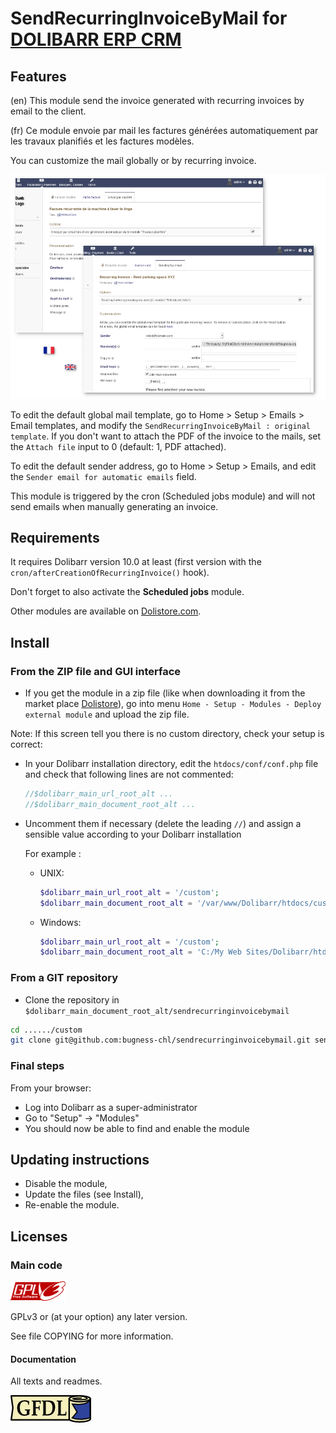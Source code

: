 # SendRecurringInvoiceByMail for <a href="https://www.dolibarr.org">DOLIBARR ERP CRM</a>

## Features

(en) This module send the invoice generated with recurring invoices by email to the client.

(fr) Ce module envoie par mail les factures générées automatiquement par les travaux planifiés et les factures modèles.

You can customize the mail globally or by recurring invoice.

![Screenshot n° 1](img/screenshot1.png?raw=true)

To edit the default global mail template, go to Home > Setup > Emails > Email templates, and modify the `SendRecurringInvoiceByMail : original template`. If you don't want to attach the PDF of the invoice to the mails, set the `Attach file` input to 0 (default: 1, PDF attached).

To edit the default sender address, go to Home > Setup > Emails, and edit the `Sender email for automatic emails` field.

This module is triggered by the cron (Scheduled jobs module) and will not send emails when manually generating an invoice.


## Requirements

It requires Dolibarr version 10.0 at least (first version with the `cron/afterCreationOfRecurringInvoice()` hook).

Don't forget to also activate the **Scheduled jobs** module.

Other modules are available on <a href="https://www.dolistore.com" target="_new">Dolistore.com</a>.


## Install

### From the ZIP file and GUI interface

- If you get the module in a zip file (like when downloading it from the market place [Dolistore](https://www.dolistore.com)), go into
menu ```Home - Setup - Modules - Deploy external module``` and upload the zip file.


Note: If this screen tell you there is no custom directory, check your setup is correct: 

- In your Dolibarr installation directory, edit the ```htdocs/conf/conf.php``` file and check that following lines are not commented:

    ```php
    //$dolibarr_main_url_root_alt ...
    //$dolibarr_main_document_root_alt ...
    ```

- Uncomment them if necessary (delete the leading ```//```) and assign a sensible value according to your Dolibarr installation

    For example :

    - UNIX:
        ```php
        $dolibarr_main_url_root_alt = '/custom';
        $dolibarr_main_document_root_alt = '/var/www/Dolibarr/htdocs/custom';
        ```

    - Windows:
        ```php
        $dolibarr_main_url_root_alt = '/custom';
        $dolibarr_main_document_root_alt = 'C:/My Web Sites/Dolibarr/htdocs/custom';
        ```
        
### From a GIT repository

- Clone the repository in ```$dolibarr_main_document_root_alt/sendrecurringinvoicebymail```

```sh
cd ....../custom
git clone git@github.com:bugness-chl/sendrecurringinvoicebymail.git sendrecurringinvoicebymail
```

### Final steps

From your browser:

  - Log into Dolibarr as a super-administrator
  - Go to "Setup" -> "Modules"
  - You should now be able to find and enable the module


## Updating instructions

* Disable the module,
* Update the files (see Install),
* Re-enable the module.


## Licenses

### Main code

![GPLv3 logo](img/gplv3.png)

GPLv3 or (at your option) any later version.

See file COPYING for more information.

#### Documentation

All texts and readmes.

![GFDL logo](img/gfdl.png)
